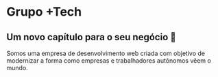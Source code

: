 # Grupo +Tech

## Um novo capítulo para o seu negócio 🚀

Somos uma empresa de desenvolvimento web criada com objetivo de modernizar a forma como empresas e trabalhadores autônomos vêem o mundo.

